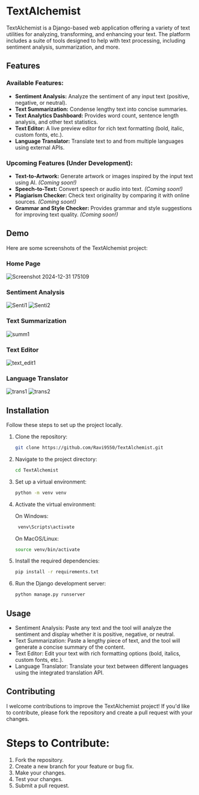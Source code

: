 # TextAlchemist

TextAlchemist is a Django-based web application offering a variety of text utilities for analyzing, transforming, and enhancing your text. The platform includes a suite of tools designed to help with text processing, including sentiment analysis, summarization, and more. 

## Features

### Available Features:
- **Sentiment Analysis:** Analyze the sentiment of any input text (positive, negative, or neutral).
- **Text Summarization:** Condense lengthy text into concise summaries.
- **Text Analytics Dashboard:** Provides word count, sentence length analysis, and other text statistics.
- **Text Editor:** A live preview editor for rich text formatting (bold, italic, custom fonts, etc.).
- **Language Translator:** Translate text to and from multiple languages using external APIs.
  
### Upcoming Features (Under Development):
- **Text-to-Artwork:** Generate artwork or images inspired by the input text using AI. *(Coming soon!)*
- **Speech-to-Text:** Convert speech or audio into text. *(Coming soon!)*
- **Plagiarism Checker:** Check text originality by comparing it with online sources. *(Coming soon!)*
- **Grammar and Style Checker:** Provides grammar and style suggestions for improving text quality. *(Coming soon!)*

## Demo

Here are some screenshots of the TextAlchemist project:

### Home Page
![Screenshot 2024-12-31 175109](https://github.com/user-attachments/assets/822706bd-e035-4012-a3d7-d2dddd83e282)


### Sentiment Analysis
![Senti1](https://github.com/user-attachments/assets/2cd42f79-ff59-44b6-a186-dd7cd63206a0)
![Senti2](https://github.com/user-attachments/assets/9e0c72fa-1b0c-4b29-933b-3ead93f8b1b6)
  

### Text Summarization
![summ1](https://github.com/user-attachments/assets/4eae1b0e-0244-45b1-b08a-0314ead769ce)


### Text Editor
![text_edit1](https://github.com/user-attachments/assets/1622aaae-0579-4520-a430-4312571f7a10)


### Language Translator
![trans1](https://github.com/user-attachments/assets/f786718b-9211-4467-be57-8320f08fe963)
![trans2](https://github.com/user-attachments/assets/383a00e1-d651-45d9-b8e6-c16cea994d1b)



## Installation

Follow these steps to set up the project locally.

1. Clone the repository:
   ```bash
   git clone https://github.com/Ravi9550/TextAlchemist.git

2. Navigate to the project directory:
   ```bash
   cd TextAlchemist
3. Set up a virtual environment:
   ```bash
   python -m venv venv

4. Activate the virtual environment:

   On Windows:
   ```bash
    venv\Scripts\activate
   ```
   
   On MacOS/Linux:
   ```bash
   source venv/bin/activate
   ```

5. Install the required dependencies:
   ```bash
   pip install -r requirements.txt
   ```
6. Run the Django development server:
    ```bash
    python manage.py runserver
    ```

## Usage
- Sentiment Analysis: Paste any text and the tool will analyze the sentiment and display whether it is positive, negative, or neutral.
- Text Summarization: Paste a lengthy piece of text, and the tool will generate a concise summary of the content.
- Text Editor: Edit your text with rich formatting options (bold, italics, custom fonts, etc.).
- Language Translator: Translate your text between different languages using the integrated translation API.

## Contributing
I welcome contributions to improve the TextAlchemist project! If you'd like to contribute, please fork the repository and create a pull request with your changes.

  # Steps to Contribute:
  1. Fork the repository.
  2. Create a new branch for your feature or bug fix.
  3. Make your changes.
  4. Test your changes.
  5. Submit a pull request.
   
